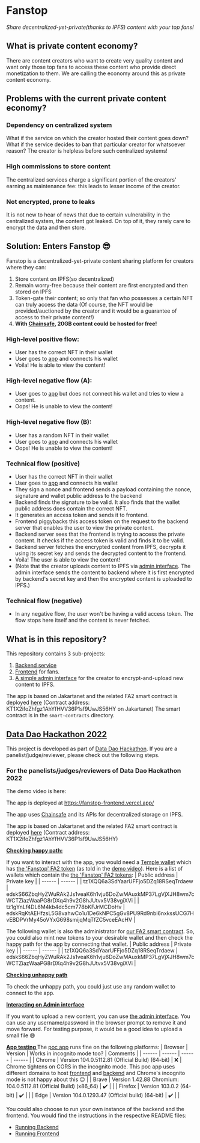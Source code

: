 # Fanstop
_Share decentralized-yet-private(thanks to IPFS) content with your top fans!_

## What is private content economy?
There are content creators who want to create very quality content and want only those top fans to access these content who provide direct monetization to them. We are calling the economy around this as private content economy. 

## Problems with the current private content economy?
### Dependency on centralized system
What if the service on which the creator hosted their content goes down? What if the service decides to ban that particular creator for whatsoever reason? The creator is helpless before such centralized systems!
### High commissions to store content
The centralized services charge a significant portion of the creators' earning as maintenance fee: this leads to lesser income of the creator.
### Not encrypted, prone to leaks
It is not new to hear of news that due to certain vulnerability in the centralized system, the content got leaked. On top of it, they rarely care to encrypt the data and then store.

## Solution: Enters Fanstop 😎
Fanstop is a decentralized-yet-private content sharing platform for creators where they can:
1. Store content on IPFS(so decentralized)
2. Remain worry-free because their content are first encrypted and then stored on IPFS
3. Token-gate their content; so only that fan who possesses a certain NFT can truly access the data (Of course, the NFT would be provided/auctioned by the creator and it would be a guarantee of access to their private content!)
4. **With [Chainsafe](https://chainsafe.io/), 20GB content could be hosted for free!**

### High-level positive flow:
- User has the correct NFT in their wallet
- User goes to [app][Demo App] and connects his wallet
- Voila! He is able to view the content!

### High-level negative flow (A):
- User goes to [app][Demo App] but does not connect his wallet and tries to view a content.
- Oops! He is unable to view the content!

### High-level negative flow (B):
- User has a random NFT in their wallet
- User goes to [app][Demo App] and connects his wallet
- Oops! He is unable to view the content!

### Technical flow (positive)
- User has the correct NFT in their wallet
- User goes to [app][Demo App] and connects his wallet
- They sign a nonce and frontend sends a payload containing the nonce, signature and wallet public address to the backend
- Backend finds the signature to be valid. It also finds that the wallet public address does contain the correct NFT.
- It generates an access token and sends it to frontend.
- Frontend piggybacks this access token on the request to the backend server that enables the user to view the private content.
- Backend server sees that the frontend is trying to access the private content. It checks if the access token is valid and finds it to be valid.
- Backend server fetches the encrypted content from IPFS, decrypts it using its secret key and sends the decrypted content to the frontend.
- Voila! The user is able to view the content!
- (Note that the creator uploads content to IPFS via [admin interface][Demo App Admin]. The admin interface sends the content to backend where it is first encrypted by backend's secret key and then the encrypted content is uploaded to IPFS.)

### Technical flow (negative)
- In any negative flow, the user won't be having a valid access token. The flow stops here itself and the content is never fetched.

## What is in this repository?
This repository contains 3 sub-projects:
1. [Backend service][Demo Backend]
2. [Frontend][Demo App] for fans.
3. [A simple admin interface][Demo App Admin] for the creator to encrypt-and-upload new content to IPFS. 

The app is based on Jakartanet and the related FA2 smart contract is deployed [here][Demo FA2 Contract] (Contract address: KT1X2ifoZhfgz1AhYfHVV36P1sf9UwJS56HY on Jakartanet)
The smart contract is in the `smart-contracts` directory.

## [Data Dao Hackathon 2022][Data Dao Hackathon]
This project is developed as part of [Data Dao Hackathon][Data Dao Hackathon]. If you are a panelist/judge/reviewer, please check out the following steps.

### For the panelists/judges/reviewers of Data Dao Hackathon 2022
The demo video is here: 

The app is deployed at https://fanstop-frontend.vercel.app/

The app uses [Chainsafe](https://chainsafe.io/) and its APIs for decentralized storage on IPFS.

The app is based on Jakartanet and the related FA2 smart contract is deployed [here][Demo FA2 Contract] (Contract address: KT1X2ifoZhfgz1AhYfHVV36P1sf9UwJS56HY)

<ins><b>Checking happy path:</b></ins>

If you want to interact with the app, you would need a [Temple wallet][Temple wallet] which has [the 'Fanstop' FA2 token][Demo FA2 Contract] (as told in the [demo video][Demo Video]). Here is a list of wallets which contain the [the 'Fanstop' FA2 tokens][Demo FA2 Contract]:
| Public address | Private key |
| ------ | ------ |
| tz1XQQ6a3SdYaarUFFjo5DZq18RSeqTrdaew | edskS66ZbqHyZWuRAk2Js1veaK6h1vju6DoZwMAuxkMP37LgVjXJH8wm7cWCTZiazWaaPG8rDXq4h9v2G8hJUtvx5V38vgiXVi |
| tz1gYnLf4DL6M4kb4dc5cm778bKFJrMCDoHv | edskRqKtAEHfzsL5G8vahwCo1u1De6kNPC5gGv8PU9Rd9nbi6nxkssUCG7HvEBDPVrMy45oVYxG698smijqMqTfZC5vceEAcHV |

The following wallet is also the administrator for [our FA2 smart contract][Demo FA2 Contract]. So, you could also mint new tokens to your desirable wallet and then check the happy path for the app by connecting that wallet.
| Public address | Private key |
| ------ | ------ |
| tz1XQQ6a3SdYaarUFFjo5DZq18RSeqTrdaew | edskS66ZbqHyZWuRAk2Js1veaK6h1vju6DoZwMAuxkMP37LgVjXJH8wm7cWCTZiazWaaPG8rDXq4h9v2G8hJUtvx5V38vgiXVi |

<ins><b>Checking unhappy path</b></ins>

To check the unhappy path, you could just use any random wallet to connect to the app.

<ins><b>Interacting on Admin interface</b></ins>

If you want to upload a new content, you can use [the admin interface][Demo App Admin]. You can use any username/password in the browser prompt to remove it and move forward. For testing purpose, it would be a good idea to upload a small file 😅

<ins><b> App testing </b></ins>
The [poc app][Demo App] runs fine on the following platforms:
| Browser | Version | Works in incognito mode too? | Comments |
| ------ | ------ | ------ | ------ |
| Chrome | Version 104.0.5112.81 (Official Build) (64-bit) | ❌ | Chrome tightens on CORS in the incognito mode. This poc app uses different domains to host [frontend][Demo App] and [backend][Demo Backend] and Chrome's incognito mode is not happy about this 😔 |
| Brave | Version 1.42.88 Chromium: 104.0.5112.81 (Official Build) (x86_64) | ✔️ |  |
| Firefox | Version 103.0.2 (64-bit)  | ✔️ |  |
| Edge | Version 104.0.1293.47 (Official build) (64-bit) | ✔️ |  |

You could also choose to run your own instance of the backend and the frontend. You would find the instructions in the respective README files:
- [Running Backend][README Backend]
- [Running Frontend][README Frontend]


[Data Dao Hackathon]: <https://fil-toronto.com/hackathon/>
[README Frontend]: <../main/frontend/README.md>
[README Backend]: <../main/backend/README.md>
[Demo Video]: <>
[Demo App]: <https://fanstop-frontend.vercel.app/>
[Demo App Admin]: <https://fanstop-frontend.vercel.app/admin>
[Demo Backend]: <https://fanstop-datadao.herokuapp.com/>
[Demo FA2 Contract]: <https://better-call.dev/jakartanet/KT1X2ifoZhfgz1AhYfHVV36P1sf9UwJS56HY/operations>
[Temple wallet]: <https://templewallet.com/>
